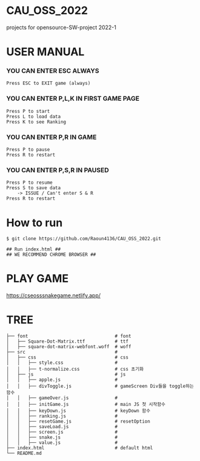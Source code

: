 # CAU_OSS_2022

projects for opensource-SW-project 2022-1

# USER MANUAL

### YOU CAN ENTER ESC ALWAYS

    Press ESC to EXIT game (always)

### YOU CAN ENTER P,L,K IN FIRST GAME PAGE

    Press P to start
    Press L to load data
    Press K to see Ranking

### YOU CAN ENTER P,R IN GAME

    Press P to pause
    Press R to restart

### YOU CAN ENTER P,S,R IN PAUSED

    Press P to resume
    Press S to save data
        -> ISSUE / Can't enter S & R
    Press R to restart

# How to run

```
$ git clone https://github.com/Raoun4136/CAU_OSS_2022.git

## Run index.html ##
## WE RECOMMEND CHROME BROWSER ##
```

# PLAY GAME

https://cseosssnakegame.netlify.app/


# TREE
```
├── font                                # font
│   ├── Square-Dot-Matrix.ttf           # ttf
│   ├── square-dot-matrix-webfont.woff  # woff
├── src                                 # 
│   ├── css                             # css
│   │   ├── style.css                   #
│   │ 	├── t-normalize.css             # css 초기화
│   ├── js                              # js
│   │   ├── apple.js                    # 
│   │ 	├── divToggle.js                # gameScreen Div들을 toggle하는 함수
│   │ 	├── gameOver.js                 # 
│   │ 	├── initGame.js                 # main JS 첫 시작함수
│   │   ├── keyDown.js                  # keyDown 함수
│   │ 	├── ranking.js                  # 
│   │ 	├── resetGame.js                # resetOption
│   │ 	├── saveLoad.js                 # 
│   │ 	├── screen.js                   # 
│   │ 	├── snake.js                    #
│   │ 	├── value.js                    #
├── index.html                          # default html
└── README.md
```

